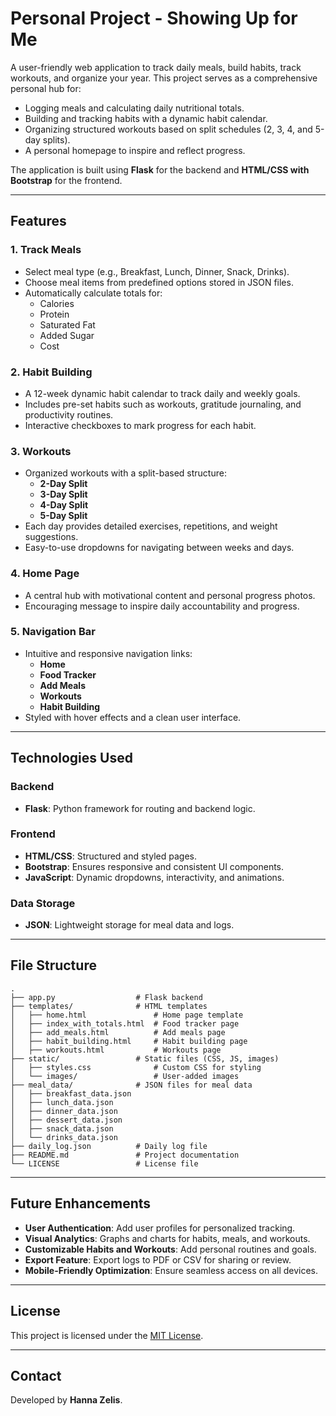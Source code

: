 # Personal Project - Showing Up for Me

A user-friendly web application to track daily meals, build habits, track workouts, and organize your year. This project serves as a comprehensive personal hub for:

- Logging meals and calculating daily nutritional totals.
- Building and tracking habits with a dynamic habit calendar.
- Organizing structured workouts based on split schedules (2, 3, 4, and 5-day splits).
- A personal homepage to inspire and reflect progress.

The application is built using **Flask** for the backend and **HTML/CSS with Bootstrap** for the frontend.

---

## Features

### 1. Track Meals
- Select meal type (e.g., Breakfast, Lunch, Dinner, Snack, Drinks).
- Choose meal items from predefined options stored in JSON files.
- Automatically calculate totals for:
  - Calories
  - Protein
  - Saturated Fat
  - Added Sugar
  - Cost

### 2. Habit Building
- A 12-week dynamic habit calendar to track daily and weekly goals.
- Includes pre-set habits such as workouts, gratitude journaling, and productivity routines.
- Interactive checkboxes to mark progress for each habit.

### 3. Workouts
- Organized workouts with a split-based structure:
  - **2-Day Split**
  - **3-Day Split**
  - **4-Day Split**
  - **5-Day Split**
- Each day provides detailed exercises, repetitions, and weight suggestions.
- Easy-to-use dropdowns for navigating between weeks and days.

### 4. Home Page
- A central hub with motivational content and personal progress photos.
- Encouraging message to inspire daily accountability and progress.

### 5. Navigation Bar
- Intuitive and responsive navigation links:
  - **Home**
  - **Food Tracker**
  - **Add Meals**
  - **Workouts**
  - **Habit Building**
- Styled with hover effects and a clean user interface.

---

## Technologies Used

### Backend
- **Flask**: Python framework for routing and backend logic.

### Frontend
- **HTML/CSS**: Structured and styled pages.
- **Bootstrap**: Ensures responsive and consistent UI components.
- **JavaScript**: Dynamic dropdowns, interactivity, and animations.

### Data Storage
- **JSON**: Lightweight storage for meal data and logs.

---

## File Structure

```
.
├── app.py                  # Flask backend
├── templates/              # HTML templates
│   ├── home.html               # Home page template
│   ├── index_with_totals.html  # Food tracker page
│   ├── add_meals.html          # Add meals page
│   ├── habit_building.html     # Habit building page
│   ├── workouts.html           # Workouts page
├── static/                 # Static files (CSS, JS, images)
│   ├── styles.css              # Custom CSS for styling
│   └── images/                 # User-added images
├── meal_data/              # JSON files for meal data
│   ├── breakfast_data.json
│   ├── lunch_data.json
│   ├── dinner_data.json
│   ├── dessert_data.json
│   ├── snack_data.json
│   └── drinks_data.json
├── daily_log.json          # Daily log file
├── README.md               # Project documentation
└── LICENSE                 # License file
```

---

## Future Enhancements
- **User Authentication**: Add user profiles for personalized tracking.
- **Visual Analytics**: Graphs and charts for habits, meals, and workouts.
- **Customizable Habits and Workouts**: Add personal routines and goals.
- **Export Feature**: Export logs to PDF or CSV for sharing or review.
- **Mobile-Friendly Optimization**: Ensure seamless access on all devices.

---

## License

This project is licensed under the [MIT License](LICENSE).

---

## Contact

Developed by **Hanna Zelis**.
